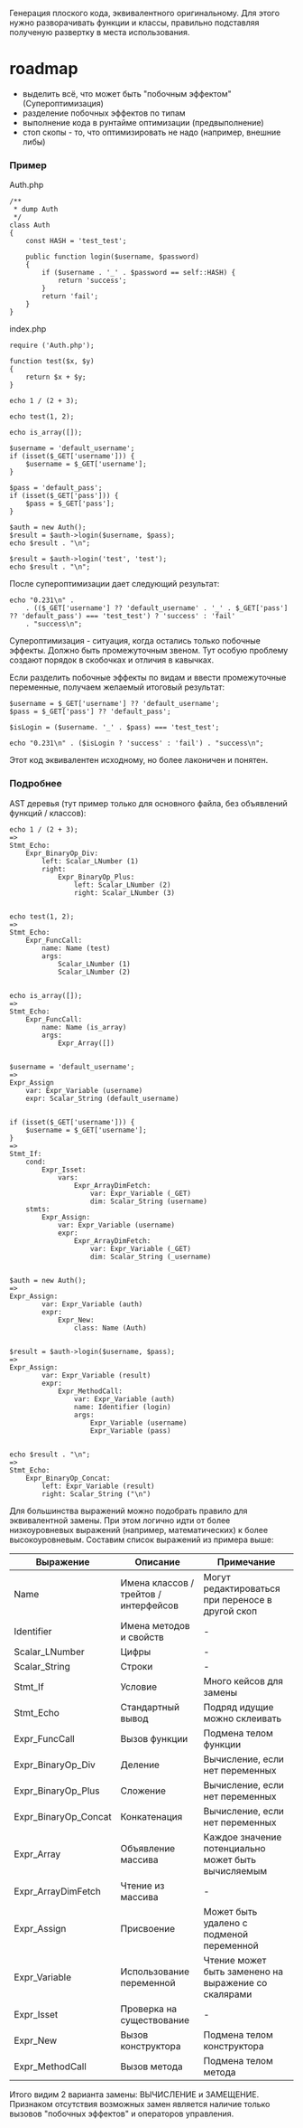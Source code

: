 Генерация плоского кода, эквивалентного оригинальному.
Для этого нужно разворачивать функции и классы, правильно подставляя
полученую развертку в места использования.

# roadmap

- выделить всё, что может быть "побочным эффектом" (Супероптимизация)
- разделение побочных эффектов по типам
- выполнение кода в рунтайме оптимизации (предвыполнение)
- стоп скопы - то, что оптимизировать не надо (например, внешние либы)


### Пример

Auth.php

    /**
     * dump Auth
     */
    class Auth
    {
        const HASH = 'test_test';
    
        public function login($username, $password)
        {
            if ($username . '_' . $password == self::HASH) {
                return 'success';
            }
            return 'fail';
        }
    }

index.php

    require ('Auth.php');
    
    function test($x, $y)
    {
        return $x + $y;
    }
    
    echo 1 / (2 + 3);
    
    echo test(1, 2);
    
    echo is_array([]);
    
    $username = 'default_username';
    if (isset($_GET['username'])) {
        $username = $_GET['username'];
    }
    
    $pass = 'default_pass';
    if (isset($_GET['pass'])) {
        $pass = $_GET['pass'];
    }
    
    $auth = new Auth();
    $result = $auth->login($username, $pass);
    echo $result . "\n";
    
    $result = $auth->login('test', 'test');
    echo $result . "\n";

После супероптимизации дает следующий результат:

    echo "0.231\n" .
        . (($_GET['username'] ?? 'default_username' . '_' . $_GET['pass'] ?? 'default_pass') === 'test_test') ? 'success' : 'fail'
        . "success\n";

Супероптимизация - ситуация, когда остались только побочные эффекты. Должно быть промежуточным звеном.
Тут особую проблему создают порядок в скобочках и отличия в кавычках.

Если разделить побочные эффекты по видам и ввести промежуточные переменные,
получаем желаемый итоговый результат:

    $username = $_GET['username'] ?? 'default_username';
    $pass = $_GET['pass'] ?? 'default_pass';
    
    $isLogin = ($username. '_' . $pass) === 'test_test';
    
    echo "0.231\n" . ($isLogin ? 'success' : 'fail') . "success\n";

Этот код эквивалентен исходному, но более лаконичен и понятен.



### Подробнее

AST деревья (тут пример только для основного файла, без объявлений функций / классов):

    echo 1 / (2 + 3);
    =>
    Stmt_Echo:
        Expr_BinaryOp_Div:
            left: Scalar_LNumber (1)
            right:
                Expr_BinaryOp_Plus:
                    left: Scalar_LNumber (2)
                    right: Scalar_LNumber (3)
    
    
    echo test(1, 2);
    =>
    Stmt_Echo:
        Expr_FuncCall:
            name: Name (test)
            args:
                Scalar_LNumber (1)
                Scalar_LNumber (2)
    
    
    echo is_array([]);
    =>
    Stmt_Echo:
        Expr_FuncCall:
            name: Name (is_array)
            args:
                Expr_Array([])
    
    
    $username = 'default_username';
    =>
    Expr_Assign
        var: Expr_Variable (username)
        expr: Scalar_String (default_username)
    
    
    if (isset($_GET['username'])) {
        $username = $_GET['username'];
    }
    =>
    Stmt_If:
        cond:
            Expr_Isset:
                vars:
                    Expr_ArrayDimFetch:
                        var: Expr_Variable (_GET)
                        dim: Scalar_String (username)
        stmts:
            Expr_Assign:
                var: Expr_Variable (username)
                expr:
                    Expr_ArrayDimFetch:
                        var: Expr_Variable (_GET)
                        dim: Scalar_String (_username)
    
    
    $auth = new Auth();
    =>
    Expr_Assign:
            var: Expr_Variable (auth)
            expr:
                Expr_New:
                    class: Name (Auth)
    
    
    $result = $auth->login($username, $pass);
    =>
    Expr_Assign:
            var: Expr_Variable (result)
            expr:
                Expr_MethodCall:
                    var: Expr_Variable (auth)
                    name: Identifier (login)
                    args:
                        Expr_Variable (username)
                        Expr_Variable (pass)
    
    
    echo $result . "\n";
    =>
    Stmt_Echo:
        Expr_BinaryOp_Concat:
            left: Expr_Variable (result)
            right: Scalar_String ("\n")

Для большинства выражений можно подобрать правило для эквивалентной замены. При этом логично идти
от более низкоуровневых выражений (например, математических) к более высокоуровневым.
Составим список выражений из примера выше:

|    Выражение            | Описание                              | Примечание
-------------------------|----------------------------------------|-------------------------------------------------
    Name                 | Имена классов / трейтов / интерфейсов  | Могут редактироваться при переносе в другой скоп
    Identifier           | Имена методов и свойств                | -
    Scalar_LNumber       | Цифры                                  | -
    Scalar_String        | Строки                                 | -
    Stmt_If              | Условие                                | Много кейсов для замены
    Stmt_Echo            | Стандартный вывод                      | Подряд идущие можно склеивать
    Expr_FuncCall        | Вызов функции                          | Подмена телом функции
    Expr_BinaryOp_Div    | Деление                                | Вычисление, если нет переменных
    Expr_BinaryOp_Plus   | Сложение                               | Вычисление, если нет переменных
    Expr_BinaryOp_Concat | Конкатенация                           | Вычисление, если нет переменных
    Expr_Array           | Объявление массива                     | Каждое значение потенциально может быть вычисляемым
    Expr_ArrayDimFetch   | Чтение из массива                      | -
    Expr_Assign          | Присвоение                             | Может быть удалено с подменой переменной
    Expr_Variable        | Использование переменной               | Чтение может быть заменено на выражение со скалярами
    Expr_Isset           | Проверка на существование              | -
    Expr_New             | Вызов конструктора                     | Подмена телом конструктора
    Expr_MethodCall      | Вызов метода                           | Подмена телом метода

Итого видим 2 варианта замены: ВЫЧИСЛЕНИЕ и ЗАМЕЩЕНИЕ.
Признаком отсутствия возможных замен является наличие только вызовов "побочных эффектов" и операторов управления.
